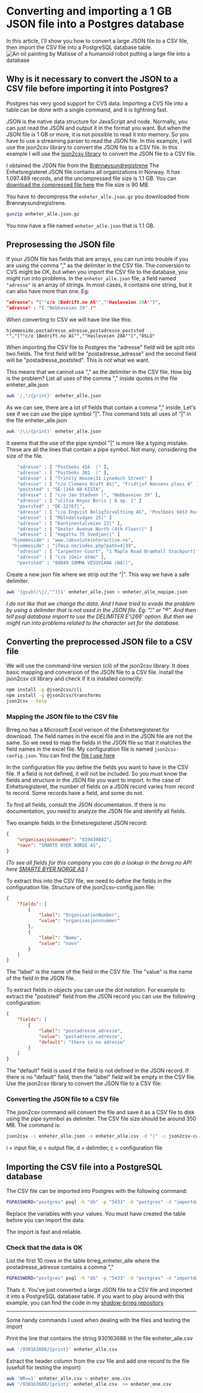 # Converting and importing a 1 GB JSON file into a Postgres database

In this article, I'll show you how to convert a large JSON file to a CSV file, then import the CSV file into a PostgreSQL database table.
![An oil painting by Matisse of a humanoid robot putting a large file into a database](img/dall-e_robot_file_into_db.png)

## Why is it necessary to convert the JSON to a CSV file before importing it into Postgres?

Postgres has very good support for CVS data. Importing a CVS file into a table can be done with a single command, and it is lightning fast.

JSON is the native data structure for JavaScript and node. Normally, you can just read the JSON and output it in the format you want. But when the JSON file is 1 GB or more, it is not possible to read it into memory. So you have to use a streaming parser to read the JSON file. In this example, I will use the json2csv library to convert the JSON file to a CSV file. In this example I will use the [json2csv library](https://juanjodiaz.github.io/json2csv) to convert the JSON file to a CSV file.

I obtained the JSON file from the [Brønnøysundregistrene](https://data.brreg.no/enhetsregisteret/api/docs/index.html) The Enhetsregisteret JSON file contains all organizations in Norway. It has 1.097.489 records, and the uncompressed file size is 1.1 GB. You can [download the compressed file here](https://data.brreg.no/enhetsregisteret/api/enheter/lastned) the file size is 90 MB.

You have to decompress the `enheter_alle.json.gz` you downloaded from Brønnøysundregistrene.
```bash
gunzip enheter_alle.json.gz
```
You now have a file named `enheter_alle.json` that is 1.1 GB.

## Preprosessing the JSON file

If your JSON file has fields that are arrays, you can run into trouble if you are using the comma "," as the delimiter in the CSV file. The conversion to CVS might be OK, but when you import the CSV file to the database, you might run into problems. In the `enheter_alle.json` file, a field named `"adresse"` is an array of strings. In most cases, it contains one string, but it can also have more than one. Eg:

```json
"adresse": "[""c/o 1Bedrift.no AS"",""Hasleveien 28A""]",
"adresse" : "[ "Nebbaveien 39" ]"
```

When converting to CSV we will have line like this:
```csv
hjemmeside,postadresse_adresse,postadresse_poststed
"","[""c/o 1Bedrift.no AS"",""Hasleveien 28A""]","OSLO"
```

When importing the CSV file to Postgres the "adresse" field will be split into two fields. The first field will be "postadresse_adresse" and the second field will be "postadresse_poststed". This is not what we want.

This means that we cannot use "," as the delimiter in the CSV file. How big is the problem? List all uses of the comma "," inside quotes in the file enheter_alle.json

```bash
awk '/,"/{print}' enheter_alle.json
```

As we can see, there are a lot of fields that contain a comma "," inside. Let's see if we can use the pipe symbol "|". This command lists all uses of "|" in the file enheter_alle.json

```bash
awk '/\|/{print}' enheter_alle.json
```

It seems that the use of the pipe symbol "|" is more like a typing mistake. These are all the lines that contain a pipe symbol. Not many, considering the size of the file.

```bash
    "adresse" : [ "Postboks 416  |" ],
    "adresse" : [ "Postboks 381  |" ],
    "adresse" : [ "Trinity House|31 Lynedoch Street" ]
    "adresse" : [ "c/o Clemens Kraft AS|", "Fridtjof Nansens plass 6" ],
    "poststed" : "SE-|164 40 KISTA",
    "adresse" : [ "c/o Jan Stadven |", "Nebbaveien 39" ],
    "adresse" : [ "ulitsa Knyaz Boris | 8 ap. 1" ]
    "poststed" : "DE-22767|",
    "adresse" : [ "c/o Enqvist Boligforvaltning AS", "Postboks 6653 Rodeløkka|" ],
    "adresse" : [ "Mölndalsvägen 25|" ]
    "adresse" : [ "Kontinentalveien 22|" ],
    "adresse" : [ "Dexter Avenue North (4th Floor)|" ]
    "adresse" : [ "Hagattu 75 Svedjan||" ]
  "hjemmeside" : "www.|absoluteinteractive.no",
  "hjemmeside" : "ifmsa.no/index.php?path=4|39",
    "adresse" : [ "Carpenter Court", "1 Maple Road Bramhall Stockport|" ]
    "adresse" : [ "c/o |Geir Utmo" ],
    "poststed" : "80049 SOMMA VESUVIANA (NA)|",
```

Create a new json file where we strip out the "|". This way we have a safe delimiter.
```bash
awk '{gsub(/\|/,"")}1' enheter_alle.json > enheter_alle_nopipe.json
````

*I do not like that we change the data.  And I have tried to evade the problem by using a delimiter that is not used in the JSON file. Eg: "¦" or "®". And then tell psql database import to use the DELIMITER E'\266' option. But then we might run into problems related to the character set for the database.*

## Converting the preprocessed JSON file to a CSV file

We will use the command-line version (cli) of the json2csv library. It does basic mapping and conversion of the JSON file to a CSV file.
Install the json2csv cli library and check if it is installed correctly:

```bash
npm install -g @json2csv/cli
npm install -g @json2csv/transforms
json2csv --help
```

### Mapping the JSON file to the CSV file

Brreg.no has a Microsoft Excel verison of the Enhetsregisteret for download. The field names in the excel file and in the JSON file are not the same. So we need to map the fields in the JSON file so that it matches the field names in the excel file. My configuration file is named `json2csv-config.json`. You can find the [file I use here](https://github.com/terchris/shadow-brreg/blob/main/app/shadow/json2csv-config.json )

In the configuration file you define the fields you want to have in the CSV file. If a field is not defined, it will not be included. So you must know the fields and structure in the JSON file you want to import.
In the case of Enhetsregisteret, the number of fields on a JSON record varies from record to record. Some records have a field, and some do not.

To find all fields, consult the JSON documentation. If there is no documentation, you need to analyze the JSON file and identify all fields.

Two example fields in the Enhetsregisteret JSON record:

```json
{
    "organisasjonsnummer": "819439842",
    "navn": "SMARTE BYER NORGE AS",
}
```

*(To see all fields for this company you can do a lookup in the brreg.no API here [SMARTE BYER NORGE AS](https://data.brreg.no/enhetsregisteret/api/enheter/819439842 ) )*

To extract this into the CSV file, we need to define the fields in the configuration file. Structure of the json2csv-config.json file:

```json
{
    "fields": [
        {
            "label": "OrganisationNumber",
            "value": "organisasjonsnummer"
        },
        {
            "label": "Name",
            "value": "navn"
        }
    ]
}
```

The "label" is the name of the field in the CSV file. The "value" is the name of the field in the JSON file.

To extract fields in objects you can use the dot notation. For example to extract the "poststed" field from the JSON record you can use the following configuration:

```json
{
    "fields": [
        {
            "label": "postadresse_adresse",
            "value": "postadresse.adresse",
            "default": "there is no adresse"
        }
    ]
}
```

The "default" field is used if the field is not defined in the JSON record. If there is no "default" field, then the "label" field will be empty in the CSV file.
Use the json2csv library to convert the JSON file to a CSV file:

### Converting the JSON file to a CSV file

The json2csv command will convert the file and save it as a CSV file to disk using the pipe symnbol as delimiter. The CSV file size should be around 350 MB. The command is:

```bash
json2csv -i enheter_alle.json -o enheter_alle.csv -d "|" -c json2csv-config.json
```

 i = input file, o = output file, d = delimiter, c = configuration file

## Importing the CSV file into a PostgreSQL database

The CSV file can be imported into Postgres with the following command:

```bash
PGPASSWORD="postgres" psql -h "db" -p "5433" -U "postgres" -d "importdata" -c "\copy brreg_enheter_alle FROM enheter_alle.csv WITH DELIMITER '|' CSV HEADER;"
```

Replace the variables with your values. You must have created the table before you can import the data.

The import is fast and reliable.

### Check that the data is OK

List the first 10 rows in the table brreg_enheter_alle where the postadresse_adresse contains a comma ","

```bash
PGPASSWORD="postgres" psql -h "db" -p "5433" -U "postgres" -d "importdata" -c "SELECT navn, postadresse_adresse FROM brreg_enheter_alle WHERE postadresse_adresse LIKE '%,%' LIMIT 10;"
```

Thats it. You've just converted a large JSON file to a CSV file and imported it into a PostgreSQL database table. If you want to play around with this example, you can find the code in my [shadow-brreg repository](https://github.com/terchris/shadow-brreg )

---
Some handy commands I used when dealing with the files and testing the import

Print the line that contains the string 930163686 in the file enheter_alle.csv

```bash
awk '/930163686/{print}' enheter_alle.csv
````

Extract the header column from the csv file and add one record to the file (usefull for testing the import)

```bash
awk 'NR==1' enheter_alle.csv > enheter_one.csv
awk '/930163686/{print}' enheter_alle.csv  >> enheter_one.csv
```
